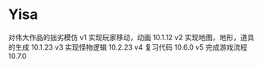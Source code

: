 # Yisa
对伟大作品的拙劣模仿
v1 实现玩家移动，动画  10.1.12
v2 实现地图，地形，道具的生成 10.1.23
v3 实现怪物逻辑 10.2.23
v4 复习代码 10.6.0
v5 完成游戏流程 10.7.0
